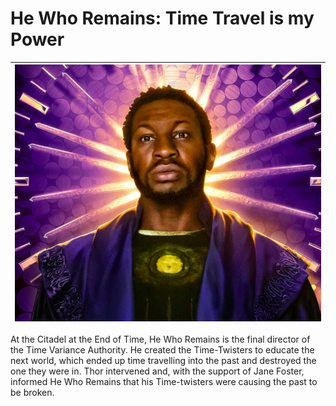 # He Who Remains: Time Travel is my Power

|![hewhoremains](assets/assets/image/he_who_remains.png)|
|--------------------------------------------------------|

At the Citadel at the End of Time, He Who Remains is the final director of the Time Variance Authority. He created the Time-Twisters to educate the next world, which ended up time travelling into the past and destroyed the one they were in. Thor intervened and, with the support of Jane Foster, informed He Who Remains that his Time-twisters were causing the past to be broken.